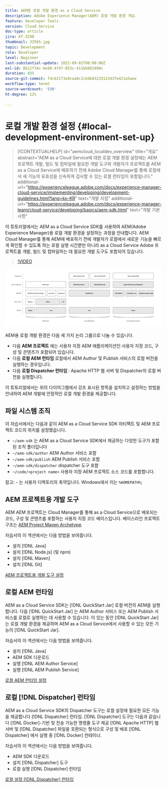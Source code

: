 ```yaml
---
title: AEM용 로컬 개발 환경 as a Cloud Service
description: Adobe Experience Manager(AEM) 로컬 개발 환경 개요.
feature: Developer Tools
version: Cloud Service
doc-type: article
jira: KT-3290
thumbnail: 32565.jpg
topic: Development
role: Developer
level: Beginner
last-substantial-update: 2022-09-01T00:00:00Z
exl-id: 8b12f34c-be98-4f47-853c-411bb601990c
duration: 835
source-git-commit: f4c621f3a9caa8c2c64b8323312343fe421a5aee
workflow-type: tm+mt
source-wordcount: '530'
ht-degree: 12%

---
```


# 로컬 개발 환경 설정 {#local-development-environment-set-up}

>[!CONTEXTUALHELP]
>id="aemcloud_localdev_overview"
>title="개요"
>abstract="AEM as a Cloud Service에 대한 로컬 개발 환경 설정에는 AEM 프로젝트 개발, 빌드 및 컴파일에 필요한 개발 도구와 개발자가 프로젝트를 AEM as a Cloud Service에 배포하기 전에 Adobe Cloud Manager를 통해 로컬에서 새 기능의 유효성을 신속하게 검사할 수 있는 로컬 런타임이 포함됩니다."
>additional-url="https://experienceleague.adobe.com/docs/experience-manager-cloud-service/implementing/developing/development-guidelines.html?lang=ko-KR" text="개발 지침"
>additional-url="https://experienceleague.adobe.com/docs/experience-manager-learn/cloud-service/developing/basics/aem-sdk.html" text="개발 기본 사항"

이 튜토리얼에서는 AEM as a Cloud Service SDK를 사용하여 AEM(Adobe Experience Manager)용 로컬 개발 환경을 설정하는 과정을 안내합니다. AEM Cloud Manager를 통해 AEM에 배포하기 전에 개발자가 로컬에서 새로운 기능을 빠르게 확인할 수 있도록 하는 로컬 실행 시간뿐만 아니라 as a Cloud Service Adobe 프로젝트를 개발, 빌드 및 컴파일하는 데 필요한 개발 도구도 포함되어 있습니다.

>[!VIDEO](https://video.tv.adobe.com/v/32565?quality=12&learn=on)

![AEM as a Cloud Service 로컬 개발 환경 기술 스택](./assets/overview/aem-sdk-technology-stack.png)

AEM용 로컬 개발 환경은 다음 세 가지 논리 그룹으로 나눌 수 있습니다.

+ 다음 __AEM 프로젝트__ 에는 사용자 지정 AEM 애플리케이션인 사용자 지정 코드, 구성 및 콘텐츠가 포함되어 있습니다.
+ 다음 __로컬 AEM 런타임__ 로컬에서 AEM Author 및 Publish 서비스의 로컬 버전을 실행하는 경우입니다.
+ 다음 __로컬 Dispatcher 런타임__ : Apache HTTP 웹 서버 및 Dispatcher의 로컬 버전을 실행합니다.

이 튜토리얼에서는 위의 다이어그램에서 강조 표시된 항목을 설치하고 설정하는 방법을 안내하여 AEM 개발에 안정적인 로컬 개발 환경을 제공합니다.

## 파일 시스템 조직

이 자습서에서는 다음과 같이 AEM as a Cloud Service SDK 아티팩트 및 AEM 프로젝트 코드의 위치를 설정했습니다.

+ `~/aem-sdk` 는 AEM as a Cloud Service SDK에서 제공하는 다양한 도구가 포함된 조직 폴더입니다
+ `~/aem-sdk/author` AEM Author 서비스 포함
+ `~/aem-sdk/publish` AEM Publish 서비스 포함
+ `~/aem-sdk/dispatcher` dispatcher 도구 포함
+ `~/code/<project name>` 사용자 지정 AEM 프로젝트 소스 코드를 포함합니다.

참고: `~` 는 사용자 디렉토리의 축약입니다. Windows에서 이는 `%HOMEPATH%`;

## AEM 프로젝트용 개발 도구

AEM AEM 프로젝트는 Cloud Manager를 통해 as a Cloud Service으로 배포되는 코드, 구성 및 콘텐츠를 포함하는 사용자 지정 코드 베이스입니다. 베이스라인 프로젝트 구조는 [AEM Project Maven Archetype](https://github.com/adobe/aem-project-archetype).

자습서의 이 섹션에서는 다음 방법을 보여줍니다.

+ 설치 [!DNL Java]
+ 설치 [!DNL Node.js] (및 npm)
+ 설치 [!DNL Maven]
+ 설치 [!DNL Git]

[AEM 프로젝트용 개발 도구 설정](./development-tools.md)

## 로컬 AEM 런타임

AEM as a Cloud Service SDK는 [!DNL QuickStart Jar] 로컬 버전의 AEM을 실행합니다. 다음 [!DNL QuickStart Jar] 는 AEM Author 서비스 또는 AEM Publish 서비스를 로컬로 실행하는 데 사용할 수 있습니다. 이 있는 동안 [!DNL QuickStart Jar] 는 로컬 개발 환경을 제공하며 AEM as a Cloud Service에서 사용할 수 있는 모든 기능이 [!DNL QuickStart Jar].

자습서의 이 섹션에서는 다음 방법을 보여줍니다.

+ 설치 [!DNL Java]
+ AEM SDK 다운로드
+ 실행 [!DNL AEM Author Service]
+ 실행 [!DNL AEM Publish Service]

[로컬 AEM 런타임 설정](./aem-runtime.md)

## 로컬 [!DNL Dispatcher] 런타임

AEM as a Cloud Service SDK의 Dispatcher 도구는 로컬 설정에 필요한 모든 기능을 제공합니다 [!DNL Dispatcher] 런타임. [!DNL Dispatcher] 도구는 다음과 같습니다 [!DNL Docker]-기반 및 전송 가능한 명령줄 도구 제공 [!DNL Apache HTTP] 웹 서버 및 [!DNL Dispatcher] 파일을 호환되는 형식으로 구성 및 배포 [!DNL Dispatcher] 에서 실행 중 [!DNL Docker] 컨테이너.

자습서의 이 섹션에서는 다음 방법을 보여줍니다.

+ AEM SDK 다운로드
+ 설치 [!DNL Dispatcher] 도구
+ 로컬 실행 [!DNL Dispatcher] 런타임

[로컬 설정 [!DNL Dispatcher] 런타임](./dispatcher-tools.md)
